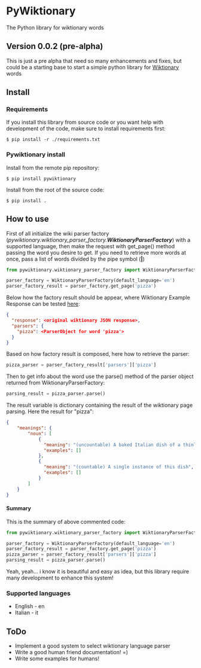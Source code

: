 # PyWiktionary

The Python library for wiktionary words

## Version 0.0.2 (pre-alpha)

This is just a pre alpha that need so many enhancements and fixes, but could be a starting base to start a simple python library for [Wiktionary](https://wiktionary.org) words


## Install

### Requirements

If you install this library from source code or you want help with development of the code, make sure to install requirements first:
```
$ pip install -r ./requirements.txt
```

### Pywiktionary install

Install from the remote pip repository:
```
$ pip install pywiktionary
```

Install from the root of the source code:
```
$ pip install .
```


## How to use

First of all initialize the wiki parser factory (_pywiktionary.wiktionary_parser_factory.**WiktionaryParserFactory**_) with a supported language, then make the request with get_page() method passing the word you desire to get.
If you need to retrieve more words at once, pass a list of words divided by the pipe symbol (**|**)
```python
from pywiktionary.wiktionary_parser_factory import WiktionaryParserFactory

parser_factory = WiktionaryParserFactory(default_language='en')
parser_factory_result = parser_factory.get_page('pizza')
```

Below how the factory result should be appear, where Wiktionary Example Response can be tested [here](https://en.wiktionary.org/wiki/Special:ApiSandbox#action=query&format=json&prop=extracts&titles=pizza):
```json
{
  "response": <original wiktionary JSON response>,
  "parsers": {
    "pizza": <ParserObject for word 'pizza'>
  }
}
```

Based on how factory result is composed, here how to retrieve the parser:
```python
pizza_parser = parser_factory_result['parsers']['pizza']
```

Then to get info about the word use the parse() method of the parser object returned from WiktionaryParserFactory:
```python
parsing_result = pizza_parser.parse()
```

The result variable is dictionary containing the result of the wiktionary page parsing. Here the result for "pizza":
```json
{
    "meanings": {
        "noun": [
            {
              "meaning": "(uncountable) A baked Italian dish of a thinly rolled bread dough crust typically topped before baking with tomato sauce, cheese, and other ingredients such as meat, vegetables or fruit",
              "examples": []
            },
            {
              "meaning": "(countable) A single instance of this dish",
              "examples": []
            }
        ]
    }
}
```

#### Summary

This is the summary of above commented code:
```python
from pywiktionary.wiktionary_parser_factory import WiktionaryParserFactory

parser_factory = WiktionaryParserFactory(default_language='en')
parser_factory_result = parser_factory.get_page('pizza')
pizza_parser = parser_factory_result['parsers']['pizza']
parsing_result = pizza_parser.parse()
```

Yeah, yeah... i know it is beautiful and easy as idea, but this library require many development to enhance this system!


### Supported languages
 - English - en
 - Italian - it
 
## ToDo

 - Implement a good system to select wiktionary language parser
 - Write a good human friend documentation! =)
 - Write some examples for humans!